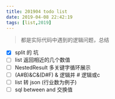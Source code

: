 ```yaml
---
title: 201904 todo list
date: 2019-04-08 22:42:19
tags: [list,2019]
---
```


> 都是实际代码中遇到的逻辑问题，总结

- [x] split 的 坑
- [ ] list 返回相近的几个数值
- [ ] NestedResult 多关键字循环展示
- [ ] (A#B)&C&(D#F) & 逻辑并  # 逻辑或c
- [ ]  list 转 json (行业数为例子)
- [ ]  sql between and 交换值
